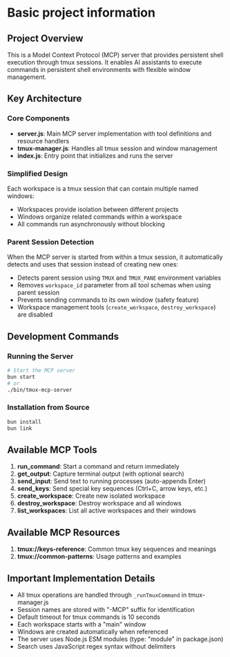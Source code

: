 # Basic project information

## Project Overview

This is a Model Context Protocol (MCP) server that provides persistent shell execution through tmux sessions. It enables AI assistants to execute commands in persistent shell environments with flexible window management.

## Key Architecture

### Core Components

- **server.js**: Main MCP server implementation with tool definitions and resource handlers
- **tmux-manager.js**: Handles all tmux session and window management
- **index.js**: Entry point that initializes and runs the server

### Simplified Design

Each workspace is a tmux session that can contain multiple named windows:
- Workspaces provide isolation between different projects
- Windows organize related commands within a workspace
- All commands run asynchronously without blocking

### Parent Session Detection

When the MCP server is started from within a tmux session, it automatically detects and uses that session instead of creating new ones:
- Detects parent session using `TMUX` and `TMUX_PANE` environment variables
- Removes `workspace_id` parameter from all tool schemas when using parent session
- Prevents sending commands to its own window (safety feature)
- Workspace management tools (`create_workspace`, `destroy_workspace`) are disabled

## Development Commands

### Running the Server

```bash
# Start the MCP server
bun start
# or
./bin/tmux-mcp-server
```

### Installation from Source

```bash
bun install
bun link
```

## Available MCP Tools

1. **run_command**: Start a command and return immediately
2. **get_output**: Capture terminal output (with optional search)
3. **send_input**: Send text to running processes (auto-appends Enter)
4. **send_keys**: Send special key sequences (Ctrl+C, arrow keys, etc.)
5. **create_workspace**: Create new isolated workspace
6. **destroy_workspace**: Destroy workspace and all windows
7. **list_workspaces**: List all active workspaces and their windows

## Available MCP Resources

1. **tmux://keys-reference**: Common tmux key sequences and meanings
2. **tmux://common-patterns**: Usage patterns and examples

## Important Implementation Details

- All tmux operations are handled through `_runTmuxCommand` in tmux-manager.js
- Session names are stored with "-MCP" suffix for identification
- Default timeout for tmux commands is 10 seconds
- Each workspace starts with a "main" window
- Windows are created automatically when referenced
- The server uses Node.js ESM modules (type: "module" in package.json)
- Search uses JavaScript regex syntax without delimiters